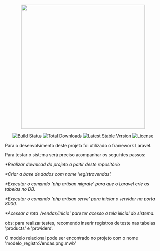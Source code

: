 <p align="center"><img src="https://res.cloudinary.com/dtfbvvkyp/image/upload/v1566331377/laravel-logolockup-cmyk-red.svg" width="400"></p>

<p align="center">
<a href="https://travis-ci.org/laravel/framework"><img src="https://travis-ci.org/laravel/framework.svg" alt="Build Status"></a>
<a href="https://packagist.org/packages/laravel/framework"><img src="https://poser.pugx.org/laravel/framework/d/total.svg" alt="Total Downloads"></a>
<a href="https://packagist.org/packages/laravel/framework"><img src="https://poser.pugx.org/laravel/framework/v/stable.svg" alt="Latest Stable Version"></a>
<a href="https://packagist.org/packages/laravel/framework"><img src="https://poser.pugx.org/laravel/framework/license.svg" alt="License"></a>
</p>



Para o desenvolvimento deste projeto foi utilizado o framework Laravel. 
<p>Para testar o sistema será preciso acompanhar os seguintes passos:</p>
<p><i>*Realizar download do projeto a partir deste repositório.</i></p>
<p><i>*Criar a base de dados com nome 'registrovendas'.</i></p>
<p><i>*Executar o comando 'php artisan migrate' para que o Laravel crie as tabelas no DB.</i></p>
<p><i>*Executar o comando 'php artisan serve' para iniciar o servidor na porta 8000.</i></p>
<p><i>*Acessar a rota '/vendas/inicio' para ter acesso a tela inicial do sistema.</i></p>

<p>obs: para realizar testes, recomendo inserir registros de teste nas tabelas 'products' e 'providers'.</p>
<p>O modelo relacional pode ser encontrado no projeto com o nome 'modelo_registroVendas.png.mwb'</p>

